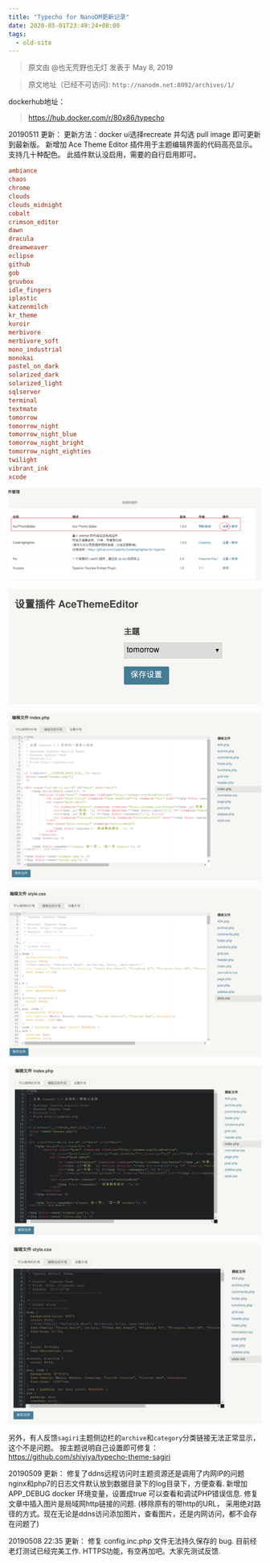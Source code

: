 ```yaml
---
title: "Typecho for NanoDM更新记录"
date: 2020-05-01T23:49:24+08:00
tags:
  - old-site
---
```


> 原文由 @也无荒野也无灯 发表于 May 8, 2019

> 原文地址（已经不可访问): `http://nanodm.net:8092/archives/1/`


dockerhub地址：
> https://hub.docker.com/r/80x86/typecho


20190511 更新：
更新方法：docker ui选择recreate 并勾选 pull image 即可更新到最新版。
新增加 Ace Theme Editor 插件用于主题编辑界面的代码高亮显示。
支持几十种配色。
此插件默认没启用，需要的自行启用即可。

```ini
ambiance
chaos
chrome
clouds
clouds_midnight
cobalt
crimson_editor
dawn
dracula
dreamweaver
eclipse
github
gob
gruvbox
idle_fingers
iplastic
katzenmilch
kr_theme
kuroir
merbivore
merbivore_soft
mono_industrial
monokai
pastel_on_dark
solarized_dark
solarized_light
sqlserver
terminal
textmate
tomorrow
tomorrow_night
tomorrow_night_blue
tomorrow_night_bright
tomorrow_night_eighties
twilight
vibrant_ink
xcode
```

![](3617191439.png)

![3364956151.png](3364956151.png)

![824090439.png](824090439.png)

![3572730073.png](3572730073.png)

![3124779171.png](3124779171.png)

![3440884813.png](3440884813.png)

另外，有人反馈`sagiri`主题侧边栏的`archive`和`category`分类链接无法正常显示，这个不是问题。
按主题说明自己设置即可修复：https://github.com/shiyiya/typecho-theme-sagiri

20190509 更新：
修复了ddns远程访问时主题资源还是调用了内网IP的问题
nginx和php7的日志文件默认放到数据目录下的log目录下，方便查看.
新增加APP_DEBUG docker 环境变量，设置成true 可以查看和调试PHP错误信息.
修复文章中插入图片是局域网http链接的问题.
(移除原有的带http的URL， 采用绝对路径的方式。现在无论是ddns访问添加图片，查看图片，还是内网访问，都不会存在问题了)

20190508 22:35 更新：
修复 config.inc.php 文件无法持久保存的 bug. 目前经老灯测试已经完美工作.
HTTPS功能，有空再加吧。大家先测试反馈.

